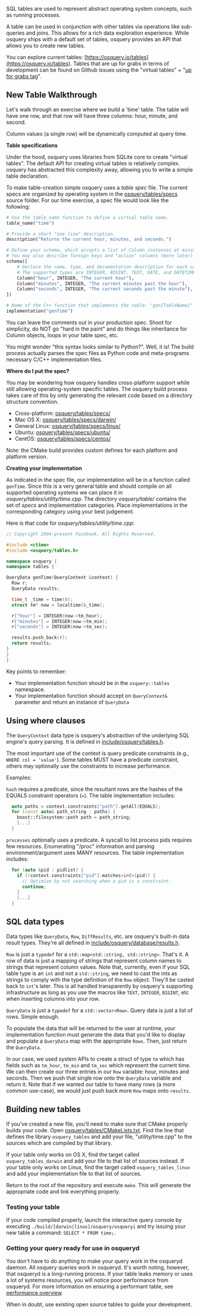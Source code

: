 SQL tables are used to represent abstract operating system concepts, such as running processes.

A table can be used in conjunction with other tables via operations like sub-queries and joins. This allows for a rich data exploration experience. While osquery ships with a default set of tables, osquery provides an API that allows you to create new tables.

You can explore current tables: [https://osquery.io/tables](https://osquery.io/tables). Tables that are up for grabs in terms of development can be found on Github issues using the "virtual tables" + "[up for grabs tag](https://github.com/facebook/osquery/issues?q=is%3Aopen+is%3Aissue+label%3A%22virtual+tables%22)".

## New Table Walkthrough

Let's walk through an exercise where we build a 'time' table. The table will have one row, and that row will have three columns: hour, minute, and second.

Column values (a single row) will be dynamically computed at query time.

**Table specifications**

Under the hood, osquery uses libraries from SQLite core to create "virtual tables". The default API for creating virtual tables is relatively complex. osquery has abstracted this complexity away, allowing you to write a simple table declaration.

To make table-creation simple osquery uses a *table spec* file.
The current specs are organized by operating system in the [osquery/tables/specs](https://github.com/facebook/osquery/tree/master/osquery/tables/specs) source folder.
For our time exercise, a spec file would look like the following:

```python
# Use the table_name function to define a virtual table name.
table_name("time")

# Provide a short "one line" description.
description("Returns the current hour, minutes, and seconds.")

# Define your schema, which accepts a list of Column instances at minimum.
# You may also describe foreign keys and "action" columns (more later).
schema([
    # Declare the name, type, and documentation description for each column.
    # The supported types are INTEGER, BIGINT, TEXT, DATE, and DATETIME.
    Column("hour", INTEGER, "The current hour"),
    Column("minutes", INTEGER, "The current minutes past the hour"),
    Column("seconds", INTEGER, "The current seconds past the minute"),
])

# Name of the C++ function that implements the table: "gen{TableName}"
implementation("genTime")
```

You can leave the comments out in your production spec. Shoot for simplicity, do NOT go "hard in the paint" and do things like inheritance for Column objects, loops in your table spec, etc.

You might wonder "this syntax looks similar to Python?". Well, it is! The build process actually parses the spec files as Python code and meta-programs necessary C/C++ implementation files.

**Where do I put the spec?**

You may be wondering how osquery handles cross-platform support while still allowing operating-system specific tables. The osquery build process takes care of this by only generating the relevant code based on a directory structure convention.

- Cross-platform: [osquery/tables/specs/](https://github.com/facebook/osquery/tree/master/osquery/tables/specs/)
- Mac OS X: [osquery/tables/specs/darwin/](https://github.com/facebook/osquery/tree/master/osquery/tables/specs/darwin)
- General Linux: [osquery/tables/specs/linux/](https://github.com/facebook/osquery/tree/master/osquery/tables/specs/linux)
- Ubuntu: [osquery/tables/specs/ubuntu/](https://github.com/facebook/osquery/tree/master/osquery/tables/specs/ubuntu)
- CentOS: [osquery/tables/specs/centos/](https://github.com/facebook/osquery/tree/master/osquery/tables/specs/centos)

Note: the CMake build provides custom defines for each platform and platform version.

**Creating your implementation**

As indicated in the spec file, our implementation will be in a function called `genTime`. Since this is a very general table and should compile on all supported operating systems we can place it in *osquery/tables/utility/time.cpp*. The directory *osquery/table/* contains the set of *specs* and implementation categories. Place implementations in the corresponding category using your best judgement.

Here is that code for *osquery/tables/utility/time.cpp*:

```cpp
// Copyright 2004-present Facebook. All Rights Reserved.

#include <ctime>
#include <osquery/tables.h>

namespace osquery {
namespace tables {

QueryData genTime(QueryContext &context) {
  Row r;
  QueryData results;

  time_t _time = time(0);
  struct tm* now = localtime(&_time);

  r["hour"] = INTEGER(now->tm_hour);
  r["minutes"] = INTEGER(now->tm_min);
  r["seconds"] = INTEGER(now->tm_sec);

  results.push_back(r);
  return results;
}
}
}
```

Key points to remember:

- Your implementation function should be in the `osquery::tables` namespace.
- Your implementation function should accept on `QueryContext&` parameter and return an instance of `QueryData`

## Using where clauses

The `QueryContext` data type is osquery's abstraction of the underlying SQL engine's query parsing. It is defined in [include/osquery/tables.h](https://github.com/facebook/osquery/blob/master/include/osquery/tables.h).

The most important use of the context is query predicate constraints (e.g., `WHERE col = 'value'`). Some tables MUST have a predicate constraint, others may optionally use the constraints to increase performance.

Examples:

`hash` requires a predicate, since the resultant rows are the hashes of the EQUALS constraint operators (`=`). The table implementation includes:
```cpp
  auto paths = context.constraints["path"].getAll(EQUALS);
  for (const auto& path_string : paths) {
    boost::filesystem::path path = path_string;
    [...]
  }
```

`processes` optionally uses a predicate. A syscall to list process pids requires few resources. Enumerating "/proc" information and parsing environment/argument uses MANY resources. The table implementation includes:
```cpp
  for (auto &pid : pidlist) {
    if (!context.constraints["pid"].matches<int>(pid)) {
      // Optimize by not searching when a pid is a constraint.
      continue;
    }
    [...]
  }
```

## SQL data types

Data types like `QueryData`, `Row`, `DiffResults`, etc. are osquery's built-in data result types. They're all defined in [include/osquery/database/results.h](https://github.com/facebook/osquery/blob/master/include/osquery/database/results.h).

`Row` is just a `typedef` for a `std::map<std::string, std::string>`. That's it. A row of data is just a mapping of strings that represent column names to strings that represent column values. Note that, currently, even if your SQL table type is an `int` and not a `std::string`, we need to cast the ints as strings to comply with the type definition of the `Row` object. They'll be casted back to `int`'s later. This is all handled transparently by osquery's supporting infrastructure as long as you use the macros like `TEXT`, `INTEGER`, `BIGINT`, etc when inserting columns into your row.

`QueryData` is just a `typedef` for a `std::vector<Row>`. Query data is just a list of rows. Simple enough.

To populate the data that will be returned to the user at runtime, your implementation function must generate the data that you'd like to display and populate a `QueryData` map with the appropriate `Rows`. Then, just return the `QueryData`.

In our case, we used system APIs to create a struct of type `tm` which has fields such as `tm_hour`, `tm_min` and `tm_sec` which represent the current time. We can then create our three entries in our `Row` variable: hour, minutes and seconds. Then we push that single row onto the `QueryData` variable and return it. Note that if we wanted our table to have many rows (a more common use-case), we would just push back more `Row` maps onto `results`.

## Building new tables

If you've created a new file, you'll need to make sure that CMake properly builds your code. Open [osquery/tables/CMakeLists.txt](https://github.com/facebook/osquery/blob/master/osquery/tables/CMakeLists.txt). Find the line that defines the library `osquery_tables` and add your file, "utility/time.cpp" to the sources which are compiled by that library.

If your table only works on OS X, find the target called `osquery_tables_darwin` and add your file to that list of sources instead. If your table only works on Linux, find the target called `osquery_tables_linux` and add your implementation file to that list of sources.

Return to the root of the repository and execute `make`. This will generate the appropriate code and link everything properly.

### Testing your table

If your code compiled properly, launch the interactive query console by executing `./build/[darwin|linux]/osquery/osqueryi` and try issuing your new table a command: `SELECT * FROM time;`.

### Getting your query ready for use in osqueryd

You don't have to do anything to make your query work in the osqueryd daemon. All osquery queries work in osqueryd. It's worth noting, however, that osqueryd is a long-running process. If your table leaks memory or uses a lot of systems resources, you will notice poor performance from osqueryd. For more information on ensuring a performant table, see [performance overview](../deployment/performance-safety.md).

When in doubt, use existing open source tables to guide your development.
